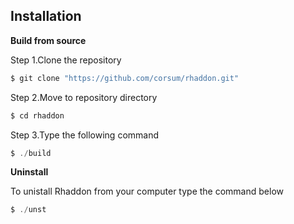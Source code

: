 ## Installation
**Build from source**

Step 1.Clone the repository
```c
$ git clone "https://github.com/corsum/rhaddon.git"
```
Step 2.Move to repository directory
```c
$ cd rhaddon
```
Step 3.Type the following command
```c
$ ./build
```
**Uninstall**

To unistall Rhaddon from your computer type the command below
```c
$ ./unst
```
